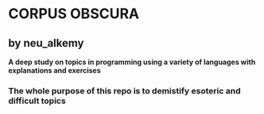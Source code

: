 # CORPUS OBSCURA
## by neu_alkemy
__A deep study on topics in programming using a variety of languages with explanations and exercises__
                                                                        
### The whole purpose of this repo is to demistify esoteric and difficult topics

